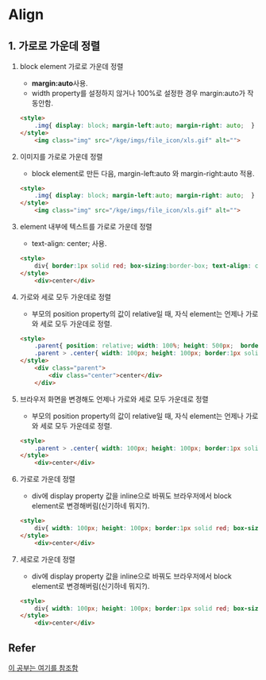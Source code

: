 # Align



## 1.  가로로 가운데 정렬

1. block element 가로로 가운데 정렬
	* **margin:auto**사용.
    * width property를 설정하지 않거나 100%로 설정한 경우 margin:auto가 작동안함.
	```html
	<style>
		.img{ display: block; margin-left:auto; margin-right: auto;  }
	</style>
		<img class="img" src="/kge/imgs/file_icon/xls.gif" alt="">
	```
	
2.  이미지를 가로로 가운데 정렬
	* block element로 만든 다음, margin-left:auto 와 margin-right:auto 적용.
	```html
	<style>
		.img{ display: block; margin-left:auto; margin-right: auto;  }
	</style>
		<img class="img" src="/kge/imgs/file_icon/xls.gif" alt="">
	```

3. element 내부에 텍스트를 가로로 가운데 정렬
	* text-align: center; 사용.
	```html
	<style>
		div{ border:1px solid red; box-sizing:border-box; text-align: center; }
	</style>
		<div>center</div>
	```

4. 가로와 세로 모두 가운데로 정렬
	* 부모의 position property의 값이 relative일 때, 자식 element는 언제나 가로와 세로 모두 가운데로 정렬.
	```html
	<style>
		.parent{ position: relative; width: 100%; height: 500px;  border:1px solid red; box-sizing:border-box; }
		.parent > .center{ width: 100px; height: 100px; border:1px solid red; box-sizing:border-box;position:absolute; top:0; bottom:0; left:0; right:0; margin:auto;}
	</style>
		<div class="parent">
			<div class="center">center</div>
		</div>
	```
       
5. 브라우저 화면을 변경해도 언제나 가로와 세로 모두 가운데로 정렬
	* 부모의 position property의 값이 relative일 때, 자식 element는 언제나 가로와 세로 모두 가운데로 정렬.
	```html
	<style>
		.parent > .center{ width: 100px; height: 100px; border:1px solid red; box-sizing:border-box; position:fixed; top:0; bottom:0; left:0; right:0; margin:auto;}
	</style>
		<div>center</div>
	```       

6. 가로로 가운데 정렬
	*  div에 display property 값을 inline으로 바꿔도 브라우저에서 block element로 변경해버림(신기하네 뭐지?).
	```html
	<style>
		div{ width: 100px; height: 100px; border:1px solid red; box-sizing:border-box; position:absolute; left:0; right:0; margin-left:auto; margin-right:auto; }
	</style>
		<div>center</div>
	```

7. 세로로 가운데 정렬
	*  div에 display property 값을 inline으로 바꿔도 브라우저에서 block element로 변경해버림(신기하네 뭐지?).
	```html
	<style>
		div{ width: 100px; height: 100px; border:1px solid red; box-sizing:border-box; position:absolute; top:0; bottom:0; margin-top:auto; margin-bottom:auto; }
	</style>
		<div>center</div>
	```                     
       




## Refer
[이 공부는 여기를 참조함](https://www.w3schools.com/css/css_align.asp)
